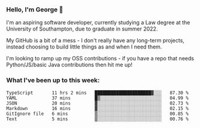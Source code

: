 ### Hello, I'm George 👋

I'm an aspiring software developer, currently studying a Law degree at the University of Southampton, due to graduate in summer 2022. 

My GitHub is a bit of a mess - I don't really have any long-term projects, instead choosing to build little things as and when I need them.

I'm looking to ramp up my OSS contributions - if you have a repo that needs Python/JS/basic Java contributions then hit me up!

<!--
**georgegebbett/georgegebbett** is a ✨ _special_ ✨ repository because its `README.md` (this file) appears on your GitHub profile.

Here are some ideas to get you started:

- 🔭 I’m currently working on ...
- 🌱 I’m currently learning ...
- 👯 I’m looking to collaborate on ...
- 🤔 I’m looking for help with ...
- 💬 Ask me about ...
- 📫 How to reach me: ...
- 😄 Pronouns: ...
- ⚡ Fun fact: ...
-->

### What I've been up to this week:
<!--START_SECTION:waka-->

```text
TypeScript       11 hrs 2 mins   █████████████████████▓░░░   87.30 %
YAML             37 mins         █▒░░░░░░░░░░░░░░░░░░░░░░░   04.99 %
JSON             20 mins         ▓░░░░░░░░░░░░░░░░░░░░░░░░   02.73 %
Markdown         16 mins         ▓░░░░░░░░░░░░░░░░░░░░░░░░   02.15 %
GitIgnore file   6 mins          ▒░░░░░░░░░░░░░░░░░░░░░░░░   00.85 %
Text             5 mins          ▒░░░░░░░░░░░░░░░░░░░░░░░░   00.76 %
```

<!--END_SECTION:waka-->

